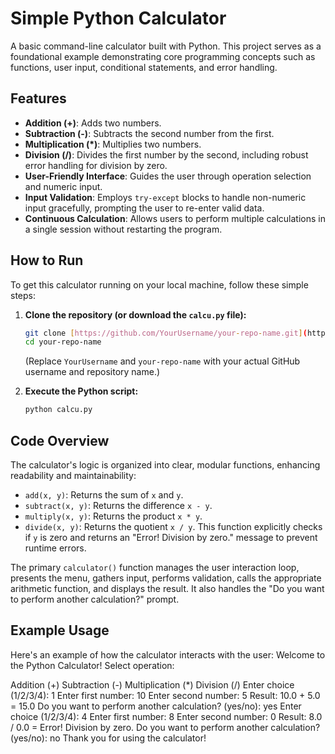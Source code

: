 # Simple Python Calculator

A basic command-line calculator built with Python. This project serves as a foundational example demonstrating core programming concepts such as functions, user input, conditional statements, and error handling.

## Features

* **Addition (+)**: Adds two numbers.
* **Subtraction (-)**: Subtracts the second number from the first.
* **Multiplication (*)**: Multiplies two numbers.
* **Division (/)**: Divides the first number by the second, including robust error handling for division by zero.
* **User-Friendly Interface**: Guides the user through operation selection and numeric input.
* **Input Validation**: Employs `try-except` blocks to handle non-numeric input gracefully, prompting the user to re-enter valid data.
* **Continuous Calculation**: Allows users to perform multiple calculations in a single session without restarting the program.

## How to Run

To get this calculator running on your local machine, follow these simple steps:

1.  **Clone the repository (or download the `calcu.py` file):**
    ```bash
    git clone [https://github.com/YourUsername/your-repo-name.git](https://github.com/YourUsername/your-repo-name.git)
    cd your-repo-name
    ```
    (Replace `YourUsername` and `your-repo-name` with your actual GitHub username and repository name.)

2.  **Execute the Python script:**
    ```bash
    python calcu.py
    ```

## Code Overview

The calculator's logic is organized into clear, modular functions, enhancing readability and maintainability:

* `add(x, y)`: Returns the sum of `x` and `y`.
* `subtract(x, y)`: Returns the difference `x - y`.
* `multiply(x, y)`: Returns the product `x * y`.
* `divide(x, y)`: Returns the quotient `x / y`. This function explicitly checks if `y` is zero and returns an "Error! Division by zero." message to prevent runtime errors.

The primary `calculator()` function manages the user interaction loop, presents the menu, gathers input, performs validation, calls the appropriate arithmetic function, and displays the result. It also handles the "Do you want to perform another calculation?" prompt.

## Example Usage

Here's an example of how the calculator interacts with the user:
Welcome to the Python Calculator!
Select operation:

Addition (+)
Subtraction (-)
Multiplication (*)
Division (/) Enter choice (1/2/3/4): 1 Enter first number: 10 Enter second number: 5 Result: 10.0 + 5.0 = 15.0 Do you want to perform another calculation? (yes/no): yes Enter choice (1/2/3/4): 4 Enter first number: 8 Enter second number: 0 Result: 8.0 / 0.0 = Error! Division by zero. Do you want to perform another calculation? (yes/no): no Thank you for using the calculator!
